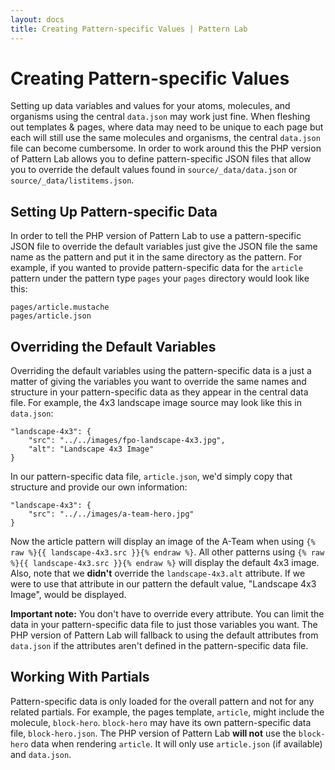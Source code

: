 ```yaml
---
layout: docs
title: Creating Pattern-specific Values | Pattern Lab
---
```


# Creating Pattern-specific Values
Setting up data variables and values for your atoms, molecules, and organisms using the central `data.json` may work just fine. When fleshing out templates & pages, where data may need to be unique to each page but each will still use the same molecules and organisms, the central `data.json` file can become cumbersome. In order to work around this the PHP version of Pattern Lab allows you to define pattern-specific JSON files that allow you to override the default values found in `source/_data/data.json` or `source/_data/listitems.json`.

## Setting Up Pattern-specific Data

In order to tell the PHP version of Pattern Lab to use a pattern-specific JSON file to override the default variables just give the JSON file the same name as the pattern and put it in the same directory as the pattern. For example, if you wanted to provide pattern-specific data for the `article` pattern under the pattern type `pages` your `pages` directory would look like this:

    pages/article.mustache
    pages/article.json

## Overriding the Default Variables

Overriding the default variables using the pattern-specific data is a just a matter of giving the variables you want to override the same names and structure in your pattern-specific data as they appear in the central data file. For example, the 4x3 landscape image source may look like this in `data.json`:

    "landscape-4x3": {
        "src": "../../images/fpo-landscape-4x3.jpg",
        "alt": "Landscape 4x3 Image"
    }

In our pattern-specific data file, `article.json`, we'd simply copy that structure and provide our own information:

    "landscape-4x3": {
        "src": "../../images/a-team-hero.jpg"
    }

Now the article pattern will display an image of the A-Team when using `{% raw %}{{ landscape-4x3.src }}{% endraw %}`. All other patterns using `{% raw %}{{ landscape-4x3.src }}{% endraw %}` will display the default 4x3 image. Also, note that we **didn't** override the `landscape-4x3.alt` attribute. If we were to use that attribute in our pattern the default value, "Landscape 4x3 Image", would be displayed. 

**Important note:** You don't have to override every attribute. You can limit the data in your pattern-specific data file to just those variables you want. The PHP version of Pattern Lab will fallback to using the default attributes from `data.json` if the attributes aren't defined in the pattern-specific data file.

## Working With Partials

Pattern-specific data is only loaded for the overall pattern and not for any related partials. For example, the pages template, `article`, might include the molecule, `block-hero`. `block-hero` may have its own pattern-specific data file, `block-hero.json`. The PHP version of Pattern Lab **will not** use the `block-hero` data when rendering `article`. It will only use `article.json` (if available) and `data.json`. 